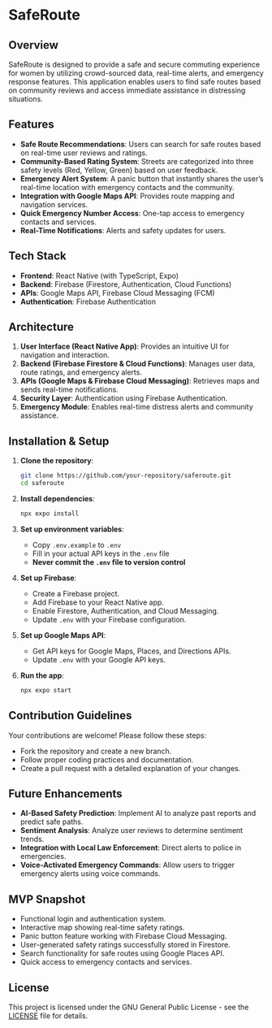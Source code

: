 # SafeRoute

## Overview

SafeRoute is designed to provide a safe and secure commuting experience for women by utilizing crowd-sourced data, real-time alerts, and emergency response features. This application enables users to find safe routes based on community reviews and access immediate assistance in distressing situations.

## Features

- **Safe Route Recommendations**: Users can search for safe routes based on real-time user reviews and ratings.
- **Community-Based Rating System**: Streets are categorized into three safety levels (Red, Yellow, Green) based on user feedback.
- **Emergency Alert System**: A panic button that instantly shares the user’s real-time location with emergency contacts and the community.
- **Integration with Google Maps API**: Provides route mapping and navigation services.
- **Quick Emergency Number Access**: One-tap access to emergency contacts and services.
- **Real-Time Notifications**: Alerts and safety updates for users.

## Tech Stack

- **Frontend**: React Native (with TypeScript, Expo) 
- **Backend**: Firebase (Firestore, Authentication, Cloud Functions)
- **APIs**: Google Maps API, Firebase Cloud Messaging (FCM)
- **Authentication**: Firebase Authentication

## Architecture

1. **User Interface (React Native App)**: Provides an intuitive UI for navigation and interaction.
2. **Backend (Firebase Firestore & Cloud Functions)**: Manages user data, route ratings, and emergency alerts.
3. **APIs (Google Maps & Firebase Cloud Messaging)**: Retrieves maps and sends real-time notifications.
4. **Security Layer**: Authentication using Firebase Authentication.
5. **Emergency Module**: Enables real-time distress alerts and community assistance.

## Installation & Setup

1. **Clone the repository**:
   ```bash
   git clone https://github.com/your-repository/saferoute.git
   cd saferoute
   ```
2. **Install dependencies**:
   ```bash
   npx expo install
   ```
3. **Set up environment variables**:
   - Copy `.env.example` to `.env`
   - Fill in your actual API keys in the `.env` file
   - **Never commit the `.env` file to version control**
   
4. **Set up Firebase**:
   - Create a Firebase project.
   - Add Firebase to your React Native app.
   - Enable Firestore, Authentication, and Cloud Messaging.
   - Update `.env` with your Firebase configuration.

5. **Set up Google Maps API**:
   - Get API keys for Google Maps, Places, and Directions APIs.
   - Update `.env` with your Google API keys.
4. **Run the app**:
   ```bash
   npx expo start
   ```

## Contribution Guidelines
Your contributions are welcome! Please follow these steps:

- Fork the repository and create a new branch.
- Follow proper coding practices and documentation.
- Create a pull request with a detailed explanation of your changes.

## Future Enhancements

- **AI-Based Safety Prediction**: Implement AI to analyze past reports and predict safe paths.
- **Sentiment Analysis**: Analyze user reviews to determine sentiment trends.
- **Integration with Local Law Enforcement**: Direct alerts to police in emergencies.
- **Voice-Activated Emergency Commands**: Allow users to trigger emergency alerts using voice commands.

## MVP Snapshot

- Functional login and authentication system.
- Interactive map showing real-time safety ratings.
- Panic button feature working with Firebase Cloud Messaging.
- User-generated safety ratings successfully stored in Firestore.
- Search functionality for safe routes using Google Places API.
- Quick access to emergency contacts and services.


## License

This project is licensed under the GNU General Public License - see the [LICENSE](LICENSE) file for details.

